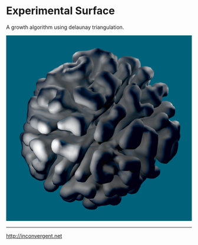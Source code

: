 Experimental Surface
=============

A growth algorithm using delaunay triangulation.

![res](ex/res.png?raw=true "res")

-----------
http://inconvergent.net

